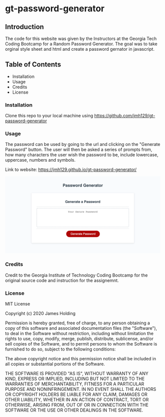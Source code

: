 # gt-password-generator

## Introduction
The code for this website was given by the Instructors at the Georgia Tech Coding Bootcamp for a Random Password Generator. The goal was to take orginal style sheet and html and create a password gernator in javascript.

## Table of Contents
- Installation
- Usage
- Credits
- License

### Installation
Clone this repo to your local machine using https://github.com/jmh129/gt-password-generator

### Usage
The password can be used by going to the url and clicking on the "Generate Password" button. The user will then be asked a series of prompts from, how many characters the user wish the password to be, include lowercase, uppercase, numbers and symbols. 

Link to website: https://jmh129.github.io/gt-password-generator/ 

![Alt Text](https://github.com/jmh129/gt-password-generator/blob/master/assets/images/password-generator.png?raw=true)

### Credits
Credit to the Georgia Institute of Technology Coding Bootcamp for the original source code and instruction for the assignemnt. 
### License

MIT License

Copyright (c) 2020 James Holding

Permission is hereby granted, free of charge, to any person obtaining a copy
of this software and associated documentation files (the "Software"), to deal
in the Software without restriction, including without limitation the rights
to use, copy, modify, merge, publish, distribute, sublicense, and/or sell
copies of the Software, and to permit persons to whom the Software is
furnished to do so, subject to the following conditions:

The above copyright notice and this permission notice shall be included in all
copies or substantial portions of the Software.

THE SOFTWARE IS PROVIDED "AS IS", WITHOUT WARRANTY OF ANY KIND, EXPRESS OR
IMPLIED, INCLUDING BUT NOT LIMITED TO THE WARRANTIES OF MERCHANTABILITY,
FITNESS FOR A PARTICULAR PURPOSE AND NONINFRINGEMENT. IN NO EVENT SHALL THE
AUTHORS OR COPYRIGHT HOLDERS BE LIABLE FOR ANY CLAIM, DAMAGES OR OTHER
LIABILITY, WHETHER IN AN ACTION OF CONTRACT, TORT OR OTHERWISE, ARISING FROM,
OUT OF OR IN CONNECTION WITH THE SOFTWARE OR THE USE OR OTHER DEALINGS IN THE
SOFTWARE.